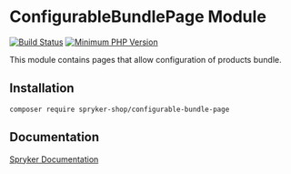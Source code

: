 # ConfigurableBundlePage Module
[![Build Status](https://travis-ci.org/spryker-shop/configurable-bundle-page.svg)](https://travis-ci.org/spryker-shop/configurable-bundle-page)
[![Minimum PHP Version](https://img.shields.io/badge/php-%3E%3D%207.3-8892BF.svg)](https://php.net/)

This module contains pages that allow configuration of products bundle.

## Installation

```
composer require spryker-shop/configurable-bundle-page
```

## Documentation

[Spryker Documentation](https://documentation.spryker.com/module_guide/overview.htm)
